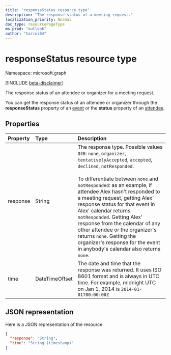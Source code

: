 ```yaml
---
title: "responseStatus resource type"
description: "The response status of a meeting request."
localization_priority: Normal
doc_type: resourcePageType
ms.prod: "outlook"
author: "harini84"
---
```


# responseStatus resource type

Namespace: microsoft.graph

[!INCLUDE [beta-disclaimer](../../includes/beta-disclaimer.md)]

The response status of an attendee or organizer for a meeting request.

You can get the response status of an attendee or organizer through the **responseStatus** property of an [event](event.md) or the **status** property of an [attendee](attendee.md).

## Properties

| Property | Type           | Description |
|:---------|:---------------|:------------|
| response | String         | The response type. Possible values are: `none`, `organizer`, `tentativelyAccepted`, `accepted`, `declined`, `notResponded`.<br><br>To differentiate between `none` and `notResponded`: as an example, if attendee Alex hasn't responded to a meeting request, getting Alex' response status for that event in Alex' calendar returns `notResponded`. Getting Alex' response from the calendar of any other attendee or the organizer's returns `none`. Getting the organizer's response for the event in anybody's calendar also returns `none`. 
| time     | DateTimeOffset | The date and time that the response was returned. It uses ISO 8601 format and is always in UTC time. For example, midnight UTC on Jan 1, 2014 is `2014-01-01T00:00:00Z`

## JSON representation

Here is a JSON representation of the resource

<!-- {
  "blockType": "resource",
  "optionalProperties": [

  ],
  "@odata.type": "microsoft.graph.responseStatus"
}-->

```json
{
  "response": "String",
  "time": "String (timestamp)"
}
```

<!-- uuid: 8fcb5dbc-d5aa-4681-8e31-b001d5168d79
2015-10-25 14:57:30 UTC -->
<!--
{
  "type": "#page.annotation",
  "description": "responseStatus resource",
  "keywords": "",
  "section": "documentation",
  "tocPath": "",
  "suppressions": []
}
-->


